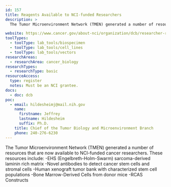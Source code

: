 ```yaml
---
id: 157
title: Reagents Available to NCI-funded Researchers
description: >
  The Tumor Microenvironment Network (TMEN) generated a number of resources that are now available to NCI-funded cancer researchers. These resources include EHS (Engelbreth-Holm-Swarm) sarcoma-derived laminin rich matrix; novel antibodies to detect cancer stem cells and stromal cells; human xenograft tumor bank with characterized stem cell populations; bone marrow-derived cells from donor mice; and RCAS Constructs.

website: https://www.cancer.gov/about-nci/organization/dcb/researcher-resources#ui-id-6
toolTypes:
  - toolType: lab_tools/biospecimen
  - toolType: lab_tools/cell_lines
  - toolType: lab_tools/vectors
researchAreas:
  - researchArea: cancer_biology
researchTypes:
  - researchType: basic
resourceAccess:
  type: register
  notes: Must be an NCI grantee.
docs:
  - doc: dcb
poc:
  - email: hildesheimj@mail.nih.gov
    name:
      firstname: Jeffrey
      lastname: Hildesheim
      suffix: Ph.D.
    title: Chief of the Tumor Biology and Microenvironment Branch
    phone: 240-276-6230
---
```

The Tumor Microenvironment Network (TMEN) generated a number of resources that are now available to NCI-funded cancer researchers.  These resources include:    -EHS (Engelbreth-Holm-Swarm) sarcoma-derived laminin rich matrix  -Novel antibodies to detect cancer stem cells and stromal cells  -Human xenograft tumor bank with characterized stem cell populations  -Bone Marrow-Derived Cells from donor mice  -RCAS Constructs
